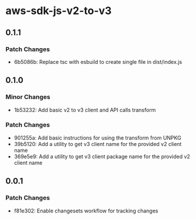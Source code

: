 # aws-sdk-js-v2-to-v3

## 0.1.1

### Patch Changes

- 6b5086b: Replace tsc with esbuild to create single file in dist/index.js

## 0.1.0

### Minor Changes

- 1b53232: Add basic v2 to v3 client and API calls transform

### Patch Changes

- 901255a: Add basic instructions for using the transform from UNPKG
- 39b5120: Add a utility to get v3 client name for the provided v2 client name
- 369e5e9: Add a utility to get v3 client package name for the provided v2 client name

## 0.0.1

### Patch Changes

- f81e302: Enable changesets workflow for tracking changes
